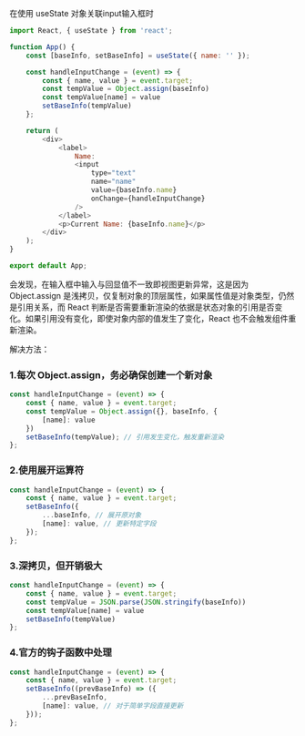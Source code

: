 在使用 useState 对象关联input输入框时

```js
import React, { useState } from 'react';

function App() {
    const [baseInfo, setBaseInfo] = useState({ name: '' });

    const handleInputChange = (event) => {
        const { name, value } = event.target;
        const tempValue = Object.assign(baseInfo)
        const tempValue[name] = value
        setBaseInfo(tempValue)
    };

    return (
        <div>
            <label>
                Name:
                <input
                    type="text"
                    name="name"
                    value={baseInfo.name}
                    onChange={handleInputChange}
                />
            </label>
            <p>Current Name: {baseInfo.name}</p>
        </div>
    );
}

export default App;
```

会发现，在输入框中输入与回显值不一致即视图更新异常，这是因为 Object.assign 是浅拷贝，仅复制对象的顶层属性，如果属性值是对象类型，仍然是引用关系，而 React 判断是否需要重新渲染的依据是状态对象的引用是否变化。如果引用没有变化，即使对象内部的值发生了变化，React 也不会触发组件重新渲染。

解决方法：

### 1.每次 Object.assign，务必确保创建一个新对象

```js
const handleInputChange = (event) => {
    const { name, value } = event.target;
    const tempValue = Object.assign({}, baseInfo, {
        [name]: value
    })
    setBaseInfo(tempValue); // 引用发生变化，触发重新渲染
};
```

### 2.使用展开运算符
```js
const handleInputChange = (event) => {
    const { name, value } = event.target;
    setBaseInfo({
        ...baseInfo, // 展开原对象
        [name]: value, // 更新特定字段
    });
};
```

### 3.深拷贝，但开销极大
```js
const handleInputChange = (event) => {
    const { name, value } = event.target;
    const tempValue = JSON.parse(JSON.stringify(baseInfo))
    const tempValue[name] = value
    setBaseInfo(tempValue)
};
```

### 4.官方的钩子函数中处理
```js
const handleInputChange = (event) => {
    const { name, value } = event.target;
    setBaseInfo((prevBaseInfo) => ({
        ...prevBaseInfo,
        [name]: value, // 对于简单字段直接更新
    }));
};
```
